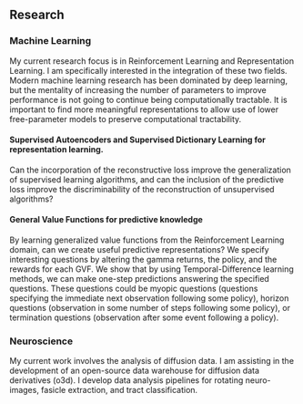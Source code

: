 ## Research

### Machine Learning
My current research focus is in Reinforcement Learning and Representation Learning. I am specifically interested in the integration of these two fields. Modern machine learning research has been dominated by deep learning, but the mentality of increasing the number of parameters to improve performance is not going to continue being computationally tractable. It is important to find more meaningful representations to allow use of lower free-parameter models to preserve computational tractability.

#### Supervised Autoencoders and Supervised Dictionary Learning for representation learning.
Can the incorporation of the reconstructive loss improve the generalization of supervised learning algorithms, and can the inclusion of the predictive loss improve the discriminability of the reconstruction of unsupervised algorithms?

#### General Value Functions for predictive knowledge
By learning generalized value functions from the Reinforcement Learning domain, can we create useful predictive representations? We specify interesting questions by altering the gamma returns, the policy, and the rewards for each GVF. We show that by using Temporal-Difference learning methods, we can make one-step predictions answering the specified questions. These questions could be myopic questions (questions specifying the immediate next observation following some policy), horizon questions (observation in some number of steps following some policy), or termination questions (observation after some event following a policy).


### Neuroscience
My current work involves the analysis of diffusion data. I am assisting in the development of an open-source data warehouse for diffusion data derivatives (o3d). I develop data analysis pipelines for rotating neuro-images, fasicle extraction, and tract classification.
